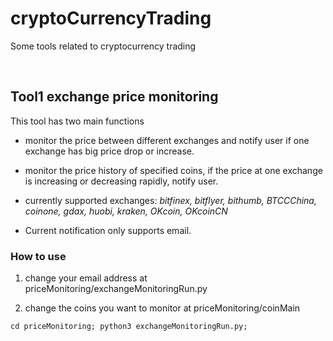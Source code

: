 cryptoCurrencyTrading
=====================

Some tools related to cryptocurrency trading

 

Tool1    exchange price monitoring 
-----------------------------------

This tool has two main functions

-   monitor the price between different exchanges and notify user if one
    exchange has big price drop or increase.

-   monitor the price history of specified coins, if the price at one exchange
    is increasing or decreasing rapidly, notify user.

-   currently supported exchanges: *bitfinex, bitflyer, bithumb, BTCCChina,
    coinone, gdax, huobi, kraken, OKcoin, OKcoinCN*

-   Current notification only supports email.

### How to use 

1.  change your email address at priceMonitoring/exchangeMonitoringRun.py

2.  change the coins you want to monitor at priceMonitoring/coinMain

~~~~~~~~~~~~~~~~~~~~~~~~~~~~~~~~~~~~~~~~~~~~~~~~~~~~~~~~~~~~~~~~~~~~~~~~~~~~~~~~
cd priceMonitoring; python3 exchangeMonitoringRun.py; 
~~~~~~~~~~~~~~~~~~~~~~~~~~~~~~~~~~~~~~~~~~~~~~~~~~~~~~~~~~~~~~~~~~~~~~~~~~~~~~~~

 
